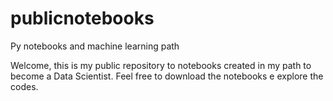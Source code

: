 # publicnotebooks
Py notebooks and machine learning path

Welcome, this is my public repository to notebooks created in my path to become a Data Scientist. 
Feel free to download the notebooks e explore the codes.
